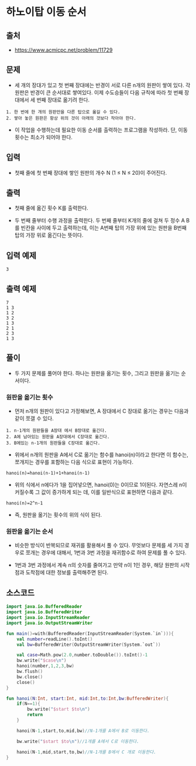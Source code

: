 # 하노이탑 이동 순서

## 출처

* https://www.acmicpc.net/problem/11729

## 문제

* 세 개의 장대가 있고 첫 번째 장대에는 반경이 서로 다른 n개의 원판이 쌓여 있다. 각 원판은 반경이 큰 순서대로 쌓여있다. 이제 수도승들이 다음 규칙에 따라 첫 번째 장대에서 세 번째 장대로 옮기려 한다.

```
1. 한 번에 한 개의 원판만을 다른 탑으로 옮길 수 있다.
2. 쌓아 놓은 원판은 항상 위의 것이 아래의 것보다 작아야 한다.
```

* 이 작업을 수행하는데 필요한 이동 순서를 출력하는 프로그램을 작성하라. 단, 이동 횟수는 최소가 되어야 한다.

## 입력

* 첫째 줄에 첫 번째 장대에 쌓인 원판의 개수 N (1 ≤ N ≤ 20)이 주어진다.

## 출력

* 첫째 줄에 옮긴 횟수 K를 출력한다.

* 두 번째 줄부터 수행 과정을 출력한다. 두 번째 줄부터 K개의 줄에 걸쳐 두 정수 A B를 빈칸을 사이에 두고 출력하는데, 이는 A번째 탑의 가장 위에 있는 원판을 B번째 탑의 가장 위로 옮긴다는 뜻이다.

## 입력 예제

```3```

## 출력 예제

```
7
1 3
1 2
3 2
1 3
2 1
2 3
1 3
```

## 풀이

* 두 가지 문제를 풀어야 한다. 하나는 원판을 옮기는 횟수, 그리고 원판을 옮기는 순서이다.

### 원판을 옮기는 횟수

* 먼저 n개의 원판이 있다고 가정해보면, A 장대에서 C 장대로 옮기는 경우는 다음과 같이 쪼갤 수 있다.

```
1. n-1개의 원판들을 A장대 에서 B장대로 옮긴다.
2. A에 남아있는 원판을 A장대에서 C장대로 옮긴다.
3. B에있는 n-1개의 원판들을 C장대로 옮긴다.
```

* 위에서 n개의 원판을 A에서 C로 옮기는 함수를 hanoi(n)이라고 한다면 이 함수는, 쪼개지는 경우를 포함하는 다음 식으로 표현이 가능하다.

```hanoi(n)=hanoi(n-1)+1+hanoi(n-1)```

* 위의 식에서 n에다가 1을 집어넣으면, hanoi(0)는 0이므로 1이된다. 자연스레 n이 커질수록 그 값이 증가하게 되는 데, 이를 일반식으로 표현하면 다음과 같다.

```hanoi(n)=2^n-1```

* 즉, 원판을 옮기는 횟수의 위의 식이 된다.

### 원판을 옮기는 순서

* 비슷한 방식이 반복되므로 재귀를 활용해서 풀 수 있다. 무엇보다 문제를 세 가지 경우로 쪼개는 경우에 대해서, 1번과 3번 과정을 재귀함수로 하여 문제를 풀 수 있다.

* 1번과 3번 과정에서 계속 n의 숫자를 줄여가고 만약 n이 1인 경우, 해당 원판의 시작점과 도착점에 대한 정보를 출력해주면 된다.

## 소스코드

```kotlin
import java.io.BufferedReader
import java.io.BufferedWriter
import java.io.InputStreamReader
import java.io.OutputStreamWriter

fun main()=with(BufferedReader(InputStreamReader(System.`in`))){
    val number=readLine().toInt()
    val bw=BufferedWriter(OutputStreamWriter(System.`out`))

    val case=Math.pow(2.0,number.toDouble()).toInt()-1
    bw.write("$case\n")
    hanoi(number,1,2,3,bw)
    bw.flush()
    bw.close()
    close()
}

fun hanoi(N:Int, start:Int, mid:Int,to:Int,bw:BufferedWriter){
    if(N==1){
        bw.write("$start $to\n")
        return
    }

    hanoi(N-1,start,to,mid,bw)//N-1개를 A에서 B로 이동한다.

    bw.write("$start $to\n")//1개를 A에서 C로 이동한다.

    hanoi(N-1,mid,start,to,bw)//N-1개를 B에서 C 개로 이동한다.
}
```
